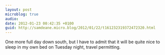```yaml
---
layout: post
microblog: true
audio: 
date: 2012-01-23 00:42:35 +0100
guid: http://samdeane.micro.blog/2012/01/22/t161232319372472320.html
---
```

One more full day down south, but I have to admit that it will be quite nice to sleep in my own bed on Tuesday night, travel permitting.
